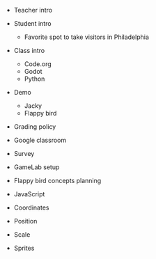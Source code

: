 - Teacher intro
- Student intro
  - Favorite spot to take visitors in Philadelphia

- Class intro
  - Code.org
  - Godot
  - Python

- Demo
  - Jacky
  - Flappy bird

- Grading policy
- Google classroom
- Survey
- GameLab setup 

- Flappy bird concepts planning

- JavaScript
- Coordinates
- Position
- Scale
- Sprites
